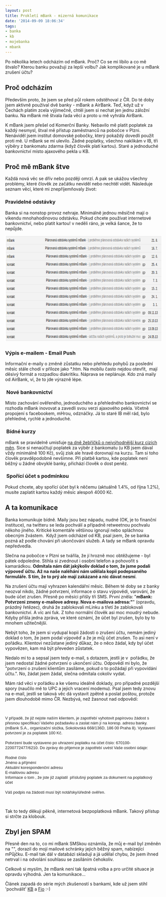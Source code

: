 ```yaml
---
layout: post
title: Prokletí mBank - mizerná komunikace
date: '2014-09-09 18:06:34'
tags:
- banka
- kb
- mojebanka
- mbank
---
```

Po několika letech odcházím od mBank. Proč? Co se mi líbilo a co mě štvalo? Kterou banku považuji za lepší volbu? Jak komplikované je u mBank zrušení účtu?

<h2>Proč odcházím</h2>
<p>Především proto, že jsem se před půl rokem odstěhoval z ČR. Do té doby jsem aktivně používal dvě banky - mBank a AirBank. Teď, když už v Čechách platím zcela výjimečně, chtěl jsem si nechat jen jednu záložní banku. Na mBank mě štvala řada věcí a proto u mě vyhrála AirBank.</p>
<p>K mBank jsem přešel od Komerční Banky. Nebavilo mě platit poplatek za každý nesmysl, štval mě přístup zaměstnanců na pobočce v Plzni. Nenáviděl jsem institut domovské pobočky, který pokaždý dovedli použít proti mě. U mBank se mi ulevilo. Žádné poplatky, všechno naklikám v IB, tři výběry z bankomatu zdarma (když člověk platí kartou). Staré a jednoduché bankovnictví místo ajaxového pekla u KB. </p>
<h2>Proč mě mBank štve</h2>
<p>Každá nová věc se dřív nebo později omrzí. A pak se ukážou všechny problémy, které člověk ze začátku neviděl nebo nechtěl vidět. Následuje seznam věcí, které mi znepříjemňovaly život:</p>
<h3>Pravidelné odstávky</h3>
<p>Banka si na nonstop provoz nehraje. Minimálně jednou měsíčně mají o víkendu mnohahodinovou odstávku. Pokud chcete používat internetové bankovnictví, nebo platit kartou! v neděli ráno, je velká šance, že to nepůjde.</p>
<p><img style="border: 2px solid white;" title="Odstávky mBank" src="/images/410.png" alt="Odstávky mBank" width="803" height="340" /></p>
<h3>Výpis e-mailem - Email Push</h3>
<p>Informační e-maily o změně zůstatku nebo přehledu pohybů za poslední měsíc stále chodí v příloze jako *.htm. Na mobilu často nejdou otevřít,  mají děsivý formát a rozpadlou diakritiku. Náprava se neplánuje. Kdo zná maily od AirBank, ví, že to jde výrazně lépe.</p>
<h3> Nové bankovnictví</h3>
<p>Místo zachování ověřeného, jednoduchého a přehledného bankovnictví se rozhodla mBank inovovat a zavedli svou verzi ajaxového pekla. Včetně propojení s facebookem, mHrou, odznáčky. Já to staré IB měl rád, bylo přehledné, rychlé a jednoduché. </p>
<h3> Bídné kurzy<span style="font-size: 10px;"> </span></h3>
<p>mBank se pravidelně umisťuje <a href="http://www.mesec.cz/clanky/velky-reality-test-kurzu-platebnich-karet-2014/">na dně žebříčků o nejvýhodnější kurz cizích měn</a>. Sice si nenaúčtují poplatek za výběr z bankomatu (u KB jsem dával vždy minimálně 100 Kč), svůj zisk ale hravě dorovnají na kurzu. Tam si toho člověk pravděpodobně nevšimne. Při platbě kartou, kde poplatek není běžný u žádné obvyklé banky, přichází člověk o dost peněz. </p>
<h3> Spořící účet s podmínkou</h3>
<p>Pokud chcete, aby spořící účet byl k něčemu (aktuálně 1.4%, od října 1.2%), musíte zaplatit kartou každý měsíc alespoň 4000 Kč. </p>
<h2>A ta komunikace</h2>
<p>Banka komunikuje bídně. Maily jsou bez nápadu, nudné (OK, je to finanční instituce), na twitteru se leda pochválí a případně retweetnou pochvalu někoho jiného. Kritické komentáře většinou ignorují nebo spláchnou obecným žvástem.  Když jsem odcházel od KB, psal jsem, že se banka pozná až podle chování při ukončování služeb. A tady se mBank opravdu nepředvedla.</p>
<p>Slečna na pobočce v Plzni se tvářila, že jí hrozně moc obtěžujeme - byl pátek odpoledne. Stihla si zvednout i osobní telefon a pohovořit s kamarádkou. <strong>Odmítala nám dát jakýkoliv doklad o tom, že jsme podali výpoveď účtu. Až na naše naléhání nám udělala kopii podepsaného formuláře. S tím, že to prý ale mají zakázané a nic dávat nesmí</strong>. </p>
<p>Na zrušení účtu mají vyhrazen kalendářní měsíc. Během té doby se z banky neozval nikdo, žádné potvrzení, informace o stavu výpovědi, varování, že bude účet zrušen. Přesně po měsíci přišly tři SMS. První zněla: "<strong>mBank: Potvrzeni zmeny e-mailove adresy. Nova e-mailova adresa:"</strong>" (opravdu, prázdný řetězec), druhá že zablokovali mLinku a třetí že zablokovali bankovnictví. A víc ani ťuk. Z toho normální člověk asi moc moudrý nebude. Kdyby přišla jedna zpráva, ve které oznámí, že účet byl zrušen, bylo by to mnohem užitečnější.</p>
<p>Nebýt toho, že jsem si vydupal kopii žádosti o zrušení účtu, nemám jediný doklad o tom, že jsem podal výpověď a že je můj účet zrušen. To asi není v pořádku. Klientovi nezůstane jediný důkaz, že o něco žádal, kdy byl účet vypovězen, kam má být převeden zůstatek. </p>
<p>Nedalo mi to a sepsal jsem tedy e-mail, s dotazem, jestli je v  pořádku, že jsem nedostal žádné potvrzení o ukončení účtu. Odpovědí mi bylo, že "potvrzení o zrušení klientům zasíláme, pokud o to požádají při vypovídání účtu.". No, žádat jsem žádal, slečna odmítala cokoliv vydat. </p>
<p>Mám rád věci v pořádku a ke všemu ideálně doklady, pro případné pozdější spory (naučilo mě to UPC a jejich vracení modemu). Psal jsem tedy znovu na e-mail, jestli se taková věc dá vystavit zpětně a poslat poštou, protože jsem dlouhodobě mimo ČR. Nezbývá, než žasnout nad odpovědí:</p>
<p> </p>
<pre style="word-break: normal;"><span style="color: #222222; font-family: arial, sans-serif; font-size: 13px; white-space: normal;">V případě, že již nejste naším klientem, je zapotřebí vyhotovit papírovou žádost s přesnou specifikací Vašeho požadavku a zaslat nám jí na koresp. adresu banky. (mBank S.A., organizační složka, Sokolovská 668/136D, 186 00 Praha 8). Vystavení potvrzení je za poplatek 100 Kč.</span><br style="color: #222222; font-family: arial, sans-serif; font-size: 13px; white-space: normal;" /><br style="color: #222222; font-family: arial, sans-serif; font-size: 13px; white-space: normal;" /><span style="color: #222222; font-family: arial, sans-serif; font-size: 13px; white-space: normal;">Potvrzení bude vystaveno po uhrazení poplatku na účet číslo: 670100-2200772477/6210. Do zprávy do příjemce je zapotřebí uvést Vaše osobní údaje:</span><br style="color: #222222; font-family: arial, sans-serif; font-size: 13px; white-space: normal;" /><br style="color: #222222; font-family: arial, sans-serif; font-size: 13px; white-space: normal;" /><span style="color: #222222; font-family: arial, sans-serif; font-size: 13px; white-space: normal;">Rodné číslo</span><br style="color: #222222; font-family: arial, sans-serif; font-size: 13px; white-space: normal;" /><span style="color: #222222; font-family: arial, sans-serif; font-size: 13px; white-space: normal;">Jméno a příjméní</span><br style="color: #222222; font-family: arial, sans-serif; font-size: 13px; white-space: normal;" /><span style="color: #222222; font-family: arial, sans-serif; font-size: 13px; white-space: normal;">Aktuální korespondenční adresu</span><br style="color: #222222; font-family: arial, sans-serif; font-size: 13px; white-space: normal;" /><span style="color: #222222; font-family: arial, sans-serif; font-size: 13px; white-space: normal;">E-mailovou adresu</span><br style="color: #222222; font-family: arial, sans-serif; font-size: 13px; white-space: normal;" /><span style="color: #222222; font-family: arial, sans-serif; font-size: 13px; white-space: normal;">Informace o tom , že jste již zaplatil  příslušný poplatek za dokument na poplatkový účet</span><br style="color: #222222; font-family: arial, sans-serif; font-size: 13px; white-space: normal;" /><br style="color: #222222; font-family: arial, sans-serif; font-size: 13px; white-space: normal;" /><span style="color: #222222; font-family: arial, sans-serif; font-size: 13px; white-space: normal;">Váš podpis na žádosti musí být notářsky/úředně ověřen.</span></pre>
<p> </p>
<p>Tak to tedy děkuji pěkně, internetová bezpoplatková mBank. Takový přístup si strčte za klobouk.</p>
<h2>Zbyl jen SPAM</h2>
<p>Přesně den na to, co mi mBank SMSkou oznámila, že můj e-mail byl změněn na "", dorazil do mojí mailové schránky jejich běžný spam, nabízející mPůjčku. E-mail tak dál v databázi skladují a já udělal chybu, že jsem ihned netrval i na odvolání souhlasu se zasíláním čehokoliv.  </p>
<p>Celkově si myslím, že mBank není tak špatná volba a pro určité situace je opravdu výhodná. Jen ta komunikace...</p>
<p>Článek zapadá do série mých zkušeností s bankami, kde už jsem stihl 'pochválit' <a href="http://www.tomas-dvorak.cz/clanky/jak-jeste-vic-znechutit-odchazejiciho-zakaznika-banky">KB</a> a <a href="http://www.tomas-dvorak.cz/clanky/fio-banka-a-tragikomedie-se-zakladanim-uctu">Fio</a> :-)</p>
